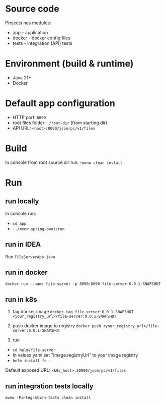 ﻿# Source code
Projects has modules:
- app - application
- docker - docker config files
- tests - integration (API) tests

# Environment (build & runtime)
- Java 21+
- Docker

# Default app configuration
- HTTP port: `8090`
- root files folder: `./root-dir` (from starting dir)
- API URL: `<host>:8090/jsonrpc/v1/files`

# Build 
In console from root source dir run: 
-`mvnw clean install` 

# Run
## run locally
In console run:
- `cd app` 
- `../mvnw spring-boot:run`

## run in IDEA
Run `FileServerApp.java`

## run in docker
`docker run --name file-server -p 8090:8090 file-server:0.0.1-SNAPSHOT`

## run in k8s
1. tag docker image 
`docker tag file-server:0.0.1-SNAPSHOT <your_registry_url>/file-server:0.0.1-SNAPSHOT`

2. push docker image to registry
`docker push <your_registry_url>/file-server:0.0.1-SNAPSHOT`

3. run
- `cd helm/file-server`
- In values.yaml set "image.registryUrl" to your image registry
- `helm install fs .`

Default exposed URL: `<k8s_host>:30090/jsonrpc/v1/files`

## run integration tests locally
`mvnw -Pintegration-tests clean install` 
